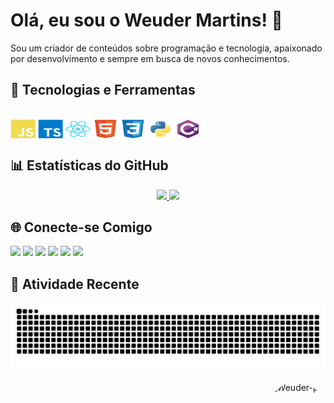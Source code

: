 # Olá, eu sou o Weuder Martins! 👋

Sou um criador de conteúdos sobre programação e tecnologia, apaixonado por desenvolvimento e sempre em busca de novos conhecimentos.

## 🚀 Tecnologias e Ferramentas

<div style="display: inline_block"><br>
  <img align="center" alt="Weuder-Js" height="30" width="40" src="https://raw.githubusercontent.com/devicons/devicon/master/icons/javascript/javascript-plain.svg">
  <img align="center" alt="Weuder-Ts" height="30" width="40" src="https://raw.githubusercontent.com/devicons/devicon/master/icons/typescript/typescript-plain.svg">
  <img align="center" alt="Weuder-React" height="30" width="40" src="https://raw.githubusercontent.com/devicons/devicon/master/icons/react/react-original.svg">
  <img align="center" alt="Weuder-HTML" height="30" width="40" src="https://raw.githubusercontent.com/devicons/devicon/master/icons/html5/html5-original.svg">
  <img align="center" alt="Weuder-CSS" height="30" width="40" src="https://raw.githubusercontent.com/devicons/devicon/master/icons/css3/css3-original.svg">
  <img align="center" alt="Weuder-Python" height="30" width="40" src="https://raw.githubusercontent.com/devicons/devicon/master/icons/python/python-original.svg">
  <img align="center" alt="Weuder-Csharp" height="30" width="40" src="https://raw.githubusercontent.com/devicons/devicon/master/icons/csharp/csharp-original.svg">
</div>

## 📊 Estatísticas do GitHub

<div align="center">
  <a href="https://github.com/weuderr">
    <img height="180em" src="https://github-readme-stats.vercel.app/api?username=weuderr&show_icons=true&theme=dracula&include_all_commits=true&count_private=true"/>
    <img height="180em" src="https://github-readme-stats.vercel.app/api/top-langs/?username=weuderr&layout=compact&langs_count=7&theme=dracula"/>
  </a>
</div>

## 🌐 Conecte-se Comigo

<div> 
  <a href="https://www.youtube.com/channel/weuderr" target="_blank"><img src="https://img.shields.io/badge/-YouTube-%23FF0000?style=for-the-badge&logo=youtube&logoColor=white"></a>
  <a href="https://instagram.com/weuderr" target="_blank"><img src="https://img.shields.io/badge/-Instagram-%23E4405F?style=for-the-badge&logo=instagram&logoColor=white"></a>
  <a href="https://www.twitch.tv/weuderr" target="_blank"><img src="https://img.shields.io/badge/-Twitch-%239146FF?style=for-the-badge&logo=twitch&logoColor=white"></a>
  <a href="https://discord.gg/weuderr" target="_blank"><img src="https://img.shields.io/badge/-Discord-%237289DA?style=for-the-badge&logo=discord&logoColor=white"></a> 
  <a href="mailto:weuderrr@gmail.com"><img src="https://img.shields.io/badge/-Gmail-%23D14836?style=for-the-badge&logo=gmail&logoColor=white"></a>
  <a href="https://www.linkedin.com/in/weuderr" target="_blank"><img src="https://img.shields.io/badge/-LinkedIn-%230077B5?style=for-the-badge&logo=linkedin&logoColor=white"></a> 
</div>

## 🐍 Atividade Recente

![Snake animation](https://github.com/weuderr/weuderr/blob/output/github-contribution-grid-snake.svg)

<img align="right" alt="Weuder-pic" height="150" style="border-radius:50px;" src="https://cdn.discordapp.com/avatars/710716828531294230/a53c3d826a5b9fd3b2a98d5535706df2.webp?size=600">
